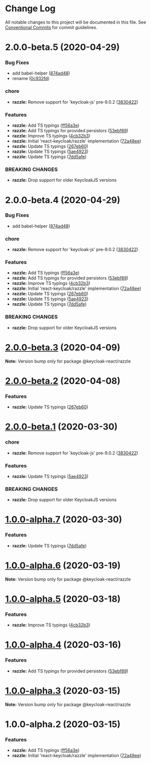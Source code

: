 # Change Log

All notable changes to this project will be documented in this file.
See [Conventional Commits](https://conventionalcommits.org) for commit guidelines.

# 2.0.0-beta.5 (2020-04-29)


### Bug Fixes

* add babel-helper ([874ad48](https://github.com/jeff-tian/keycloak-react/commit/874ad48518169cc8b0a21a155e133c2fa96220ed))
* rename ([0c932fd](https://github.com/jeff-tian/keycloak-react/commit/0c932fdf89682f2b916bd42b02f190f2d3383bc1))


### chore

* **razzle:** Remove support for 'keycloak-js' pre-9.0.2 ([3830422](https://github.com/jeff-tian/keycloak-react/commit/3830422e3ea211aba4d9b4821dacaa6e1081f951))


### Features

* **razzle:** Add TS typings ([ff56a3e](https://github.com/jeff-tian/keycloak-react/commit/ff56a3e3104d295cc1d62034b2ad64f4a1dea3a1))
* **razzle:** Add TS typings for provided persistors ([53ebf89](https://github.com/jeff-tian/keycloak-react/commit/53ebf89db8f6a6901fc8e0e8dd49ba29e196394b))
* **razzle:** Improve TS typings ([4cb32b3](https://github.com/jeff-tian/keycloak-react/commit/4cb32b3f671eea1efce3544e9f3e6ca7a123e037))
* **razzle:** Initial 'react-keycloak/razzle' implementation ([72a48ee](https://github.com/jeff-tian/keycloak-react/commit/72a48ee84fe91bc7416753d6f39d406628787588))
* **razzle:** Update TS typings ([267eb60](https://github.com/jeff-tian/keycloak-react/commit/267eb602185aed8c98854467958e31ec0a5d87da))
* **razzle:** Update TS typings ([5ae4923](https://github.com/jeff-tian/keycloak-react/commit/5ae492305ba00c568f4d0c439ee33d300e764bcd))
* **razzle:** Update TS typings ([7dd5afe](https://github.com/jeff-tian/keycloak-react/commit/7dd5afe1f441fa2a6ea6d70a2a49afc33c44da61))


### BREAKING CHANGES

* **razzle:** Drop support for older KeycloakJS versions





# 2.0.0-beta.4 (2020-04-29)


### Bug Fixes

* add babel-helper ([874ad48](https://github.com/jeff-tian/keycloak-react/commit/874ad48518169cc8b0a21a155e133c2fa96220ed))


### chore

* **razzle:** Remove support for 'keycloak-js' pre-9.0.2 ([3830422](https://github.com/jeff-tian/keycloak-react/commit/3830422e3ea211aba4d9b4821dacaa6e1081f951))


### Features

* **razzle:** Add TS typings ([ff56a3e](https://github.com/jeff-tian/keycloak-react/commit/ff56a3e3104d295cc1d62034b2ad64f4a1dea3a1))
* **razzle:** Add TS typings for provided persistors ([53ebf89](https://github.com/jeff-tian/keycloak-react/commit/53ebf89db8f6a6901fc8e0e8dd49ba29e196394b))
* **razzle:** Improve TS typings ([4cb32b3](https://github.com/jeff-tian/keycloak-react/commit/4cb32b3f671eea1efce3544e9f3e6ca7a123e037))
* **razzle:** Initial 'react-keycloak/razzle' implementation ([72a48ee](https://github.com/jeff-tian/keycloak-react/commit/72a48ee84fe91bc7416753d6f39d406628787588))
* **razzle:** Update TS typings ([267eb60](https://github.com/jeff-tian/keycloak-react/commit/267eb602185aed8c98854467958e31ec0a5d87da))
* **razzle:** Update TS typings ([5ae4923](https://github.com/jeff-tian/keycloak-react/commit/5ae492305ba00c568f4d0c439ee33d300e764bcd))
* **razzle:** Update TS typings ([7dd5afe](https://github.com/jeff-tian/keycloak-react/commit/7dd5afe1f441fa2a6ea6d70a2a49afc33c44da61))


### BREAKING CHANGES

* **razzle:** Drop support for older KeycloakJS versions





# [2.0.0-beta.3](https://github.com/jeff-tian/keycloak-react/compare/@keycloak-react/razzle@2.0.0-beta.2...@keycloak-react/razzle@2.0.0-beta.3) (2020-04-09)

**Note:** Version bump only for package @keycloak-react/razzle





# [2.0.0-beta.2](https://github.com/jeff-tian/keycloak-react/compare/@keycloak-react/razzle@2.0.0-beta.1...@keycloak-react/razzle@2.0.0-beta.2) (2020-04-08)


### Features

* **razzle:** Update TS typings ([267eb60](https://github.com/jeff-tian/keycloak-react/commit/267eb602185aed8c98854467958e31ec0a5d87da))





# [2.0.0-beta.1](https://github.com/jeff-tian/keycloak-react/compare/@keycloak-react/razzle@1.0.0-alpha.7...@keycloak-react/razzle@2.0.0-beta.1) (2020-03-30)


### chore

* **razzle:** Remove support for 'keycloak-js' pre-9.0.2 ([3830422](https://github.com/jeff-tian/keycloak-react/commit/3830422e3ea211aba4d9b4821dacaa6e1081f951))


### Features

* **razzle:** Update TS typings ([5ae4923](https://github.com/jeff-tian/keycloak-react/commit/5ae492305ba00c568f4d0c439ee33d300e764bcd))


### BREAKING CHANGES

* **razzle:** Drop support for older KeycloakJS versions





# [1.0.0-alpha.7](https://github.com/jeff-tian/keycloak-react/compare/@keycloak-react/razzle@1.0.0-alpha.6...@keycloak-react/razzle@1.0.0-alpha.7) (2020-03-30)


### Features

* **razzle:** Update TS typings ([7dd5afe](https://github.com/jeff-tian/keycloak-react/commit/7dd5afe1f441fa2a6ea6d70a2a49afc33c44da61))





# [1.0.0-alpha.6](https://github.com/jeff-tian/keycloak-react/compare/@keycloak-react/razzle@1.0.0-alpha.5...@keycloak-react/razzle@1.0.0-alpha.6) (2020-03-19)

**Note:** Version bump only for package @keycloak-react/razzle





# [1.0.0-alpha.5](https://github.com/jeff-tian/keycloak-react/compare/@keycloak-react/razzle@1.0.0-alpha.4...@keycloak-react/razzle@1.0.0-alpha.5) (2020-03-18)


### Features

* **razzle:** Improve TS typings ([4cb32b3](https://github.com/jeff-tian/keycloak-react/commit/4cb32b3f671eea1efce3544e9f3e6ca7a123e037))





# [1.0.0-alpha.4](https://github.com/jeff-tian/keycloak-react/compare/@keycloak-react/razzle@1.0.0-alpha.3...@keycloak-react/razzle@1.0.0-alpha.4) (2020-03-16)


### Features

* **razzle:** Add TS typings for provided persistors ([53ebf89](https://github.com/jeff-tian/keycloak-react/commit/53ebf89db8f6a6901fc8e0e8dd49ba29e196394b))





# [1.0.0-alpha.3](https://github.com/jeff-tian/keycloak-react/compare/@keycloak-react/razzle@1.0.0-alpha.2...@keycloak-react/razzle@1.0.0-alpha.3) (2020-03-15)

**Note:** Version bump only for package @keycloak-react/razzle





# 1.0.0-alpha.2 (2020-03-15)


### Features

* **razzle:** Add TS typings ([ff56a3e](https://github.com/jeff-tian/keycloak-react/commit/ff56a3e3104d295cc1d62034b2ad64f4a1dea3a1))
* **razzle:** Initial 'react-keycloak/razzle' implementation ([72a48ee](https://github.com/jeff-tian/keycloak-react/commit/72a48ee84fe91bc7416753d6f39d406628787588))
